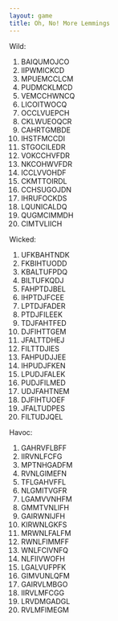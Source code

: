 ```yaml
---
layout: game
title: Oh, No! More Lemmings
---
```


Wild:

  1. BAIQUMOJCO
  2. IIPWMICKCD
  3. MPUEMCCLCM
  4. PUDMCKLMCD
  5. VEMCCHWNCQ
  6. LICOITWOCQ
  7. OCCLVUEPCH
  8. CKLWUEOQCR
  9. CAHRTGMBDE
10. IHSTFMCCDI
11. STGOCILEDR
12. VOKCCHVFDR
13. NKCOHWVFDR
14. ICCLVVOHDF
15. CKMTTOIRDL
16. CCHSUGOJDN
17. IHRUFOCKDS
18. LQUNICALDQ
19. QUGMCIMMDH
20. CIMTVLIICH

Wicked:

  1. UFKBAHTNDK
  2. FKBIHTUODD
  3. KBALTUFPDQ
  4. BILTUFKQDJ
  5. FAHPTDJBEL
  6. IHPTDJFCEE
  7. LPTDJFADER
  8. PTDJFILEEK
  9. TDJFAHTFED
10. DJFIHTTGEM
11. JFALTTDHEJ
12. FILTTDJIES
13. FAHPUDJJEE
14. IHPUDJFKEN
15. LPUDJFALEK
16. PUDJFILMED
17. UDJFAHTNEM
18. DJFIHTUOEF
19. JFALTUDPES
20. FILTUDJQEL

Havoc:

  1. GAHRVFLBFF
  2. IIRVNLFCFG
  3. MPTNHGADFM
  4. RVNLGIMEFN
  5. TFLGAHVFFL
  6. NLGMITVGFR
  7. LGAMVVNHFM
  8. GMMTVNLIFH
  9. GAIRWNIJFH
10. KIRWNLGKFS
11. MRWNLFALFM
12. RWNLFIMMFF
13. WNLFCIVNFQ
14. NLFIIVWOFH
15. LGALVUFPFK
16. GIMVUNLQFM
17. GAIRVLMBGO
18. IIRVLMFCGG
19. LRVDMGADGL
20. RVLMFIMEGM
